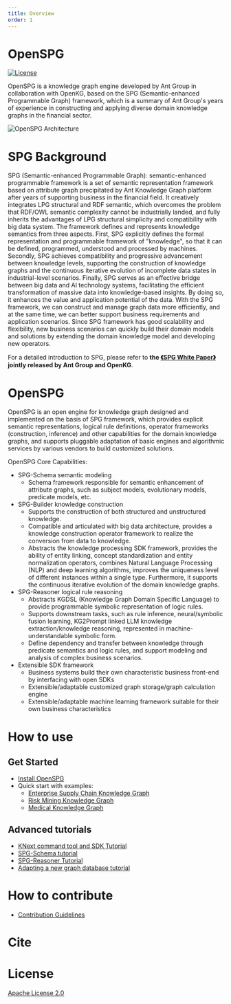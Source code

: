 ```yaml
---
title: Overview
order: 1
---
```


# OpenSPG

[![License](https://img.shields.io/badge/License-Apache%202.0-blue.svg)](https://github.com/OpenSPG/openspg/blob/master/LICENSE)

OpenSPG is a knowledge graph engine developed by Ant Group in collaboration with OpenKG, based on the SPG (Semantic-enhanced Programmable Graph) framework, which is a summary of Ant Group's years of experience in constructing and applying diverse domain knowledge graphs in the financial sector.

![OpenSPG Architecture](https://mdn.alipayobjects.com/huamei_xgb3qj/afts/img/A*DmdvRKo5pyYAAAAAAAAAAAAADtmcAQ/original)

# SPG Background

SPG (Semantic-enhanced Programmable Graph): semantic-enhanced programmable framework is a set of semantic representation framework based on attribute graph precipitated by Ant Knowledge Graph platform after years of supporting business in the financial field. It creatively integrates LPG structural and RDF semantic, which overcomes the problem that RDF/OWL semantic complexity cannot be industrially landed, and fully inherits the advantages of LPG structural simplicity and compatibility with big data system. The framework defines and represents knowledge semantics from three aspects. First, SPG explicitly defines the formal representation and programmable framework of "knowledge", so that it can be defined, programmed, understood and processed by machines. Secondly, SPG achieves compatibility and progressive advancement between knowledge levels, supporting the construction of knowledge graphs and the continuous iterative evolution of incomplete data states in industrial-level scenarios. Finally, SPG serves as an effective bridge between big data and AI technology systems, facilitating the efficient transformation of massive data into knowledge-based insights. By doing so, it enhances the value and application potential of the data. With the SPG framework, we can construct and manage graph data more efficiently, and at the same time, we can better support business requirements and application scenarios. Since SPG framework has good scalability and flexibility, new business scenarios can quickly build their domain models and solutions by extending the domain knowledge model and developing new
operators.

For a detailed introduction to SPG, please refer to **the [《SPG White Paper》](https://spg.openkg.cn/ 'SPG White Paper') jointly released by Ant Group and OpenKG**.

# OpenSPG

OpenSPG is an open engine for knowledge graph designed and implemented on the basis of SPG framework, which provides explicit semantic representations, logical rule definitions, operator frameworks (construction, inference) and other capabilities for the domain knowledge graphs, and supports pluggable adaptation of basic engines and algorithmic services by various vendors to build customized solutions.

OpenSPG Core Capabilities:

- SPG-Schema semantic modeling
  - Schema framework responsible for semantic enhancement of attribute graphs, such as subject models, evolutionary models, predicate models, etc.
- SPG-Builder knowledge construction
  - Supports the construction of both structured and unstructured knowledge.
  - Compatible and articulated with big data architecture, provides a knowledge construction operator framework to realize the conversion from data to knowledge.
  - Abstracts the knowledge processing SDK framework, provides the ability of entity linking, concept standardization and entity normalization operators, combines Natural Language Processing (NLP) and deep learning algorithms, improves the uniqueness level of different instances within a single type. Furthermore, it supports the continuous iterative evolution of the domain knowledge graphs.
- SPG-Reasoner logical rule reasoning
  - Abstracts KGDSL (Knowledge Graph Domain Specific Language) to provide programmable symbolic representation of logic rules.
  - Supports downstream tasks, such as rule inference, neural/symbolic fusion learning, KG2Prompt linked LLM knowledge extraction/knowledge reasoning, represented in machine-understandable symbolic form.
  - Define dependency and transfer between knowledge through predicate semantics and logic rules, and support modeling and analysis of complex business scenarios.
- Extensible SDK framework
  - Business systems build their own characteristic business front-end by interfacing with open SDKs
  - Extensible/adaptable customized graph storage/graph calculation engine
  - Extensible/adaptable machine learning framework suitable for their own business characteristics

# How to use

## Get Started

- [Install OpenSPG](install)
- Quick start with examples:
  - [Enterprise Supply Chain Knowledge Graph](enterprise_supply_chain_introduce_quickstart)
  - [Risk Mining Knowledge Graph](example/risk-mining/risk_mining_introduce_quickstart)
  - [Medical Knowledge Graph](example/medical/medical_introduce_quickstart)

## Advanced tutorials

- [KNext command tool and SDK Tutorial](tutorial/knext)
- [SPG-Schema tutorial](tutorial/spgschema)
- [SPG-Reasoner Tutorial](tutorial/spgreasoner)
- [Adapting a new graph database tutorial](tutorial/spg2lpg)

# How to contribute

- [Contribution Guidelines](contribution)

# Cite

# License

[Apache License 2.0](LICENSE)
